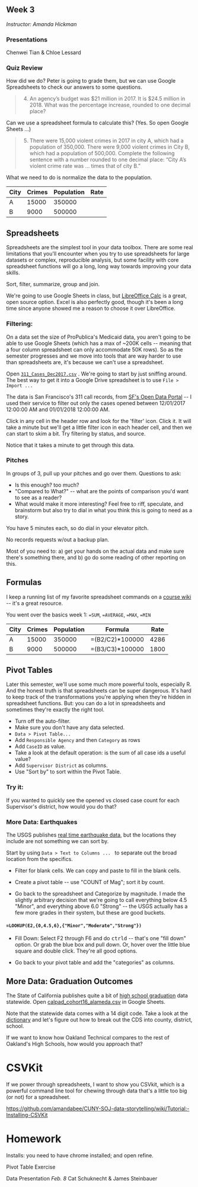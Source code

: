 ## Week 3
*Instructor: Amanda Hickman*

### Presentations
Chenwei Tian & Chloe Lessard


### Quiz Review
How did we do? Peter is going to grade them, but we can use Google Spreadsheets to check our answers to some questions.

> 4. An agency’s budget was $21 million in 2017. It is $24.5 million in 2018. What was the percentage increase, rounded to one decimal place?

Can we use a spreadsheet formula to calculate this? (Yes. So open Google Sheets ...)

> 5. There were 15,000 violent crimes in 2017 in city A, which had a population of 350,000. There were 9,000 violent crimes in City B, which had a population of 500,000. Complete the following sentence with a number rounded to one decimal place: “City A’s violent crime rate was ... times that of city B.”

What we need to do is normalize the data to the population.

| City | Crimes | Population | Rate         
|------|--------|------------|-----------------|
| A    | 15000  | 350000     |                 |
| B    | 9000   | 500000     |                 |



## Spreadsheets

Spreadsheets are the simplest tool in your data toolbox. There are some real limitations that you'll encounter when you try to use spreadsheets for large datasets or complex, reproducible analysis, but some facility with core spreadsheet functions will go a long, long way towards improving your data skills.

Sort, filter, summarize, group and join.

We're going to use Google Sheets in class, but [LibreOffice Calc](https://www.libreoffice.org/download/download/) is a great, open source option. Excel is also perfectly good, though it's been a long time since anyone showed me a reason to choose it over LibreOffice.


### Filtering:

On a data set the size of ProPublica's Medicaid data, you aren't going to be able to use Google Sheets (which has a max of ~200K cells -- meaning that a four column spreadsheet can only accommodate 50K rows). So as the semester progresses and we move into tools that are way harder to use than spreadsheets are, it's because we can't use a spreadsheet.

Open [`311_Cases_Dec2017.csv`](raw-data/week3/311_Cases_Dec2017.csv) . We're going to start by just sniffing around. The best way to get it into a Google Drive spreadsheet is to use `File > Import ...`

The data is San Francisco's 311 call records, from [SF's Open Data Portal](https://data.sfgov.org/City-Infrastructure/311-Cases/vw6y-z8j6) -- I used their service to filter out only the cases opened between 12/01/2017 12:00:00 AM and 01/01/2018 12:00:00 AM.

Click in any cell in the header row and look for the 'filter' icon. Click it. It will take a minute but we'll get a little filter icon in each header cell, and then we can start to skim a bit. Try filtering by status, and source.

Notice that it takes a minute to get through this data.


### Pitches

In groups of 3, pull up your pitches and go over them. Questions to ask:
* Is this enough? too much?
* "Compared to What?" -- what are the points of comparison you'd want to see as a reader?
* What would make it more interesting? Feel free to riff, speculate, and brainstorm but also try to dial in what you think this is going to need as a story.

You have 5 minutes each, so do dial in your elevator pitch.

No records requests w/out a backup plan. 

Most of you need to:
a) get your hands on the actual data and make sure there's something there, and
b) go do some reading of other reporting on this.



## Formulas

I keep a running list of my favorite spreadsheet commands on a [course wiki](https://github.com/amandabee/cunyjdata/wiki/Tip-Sheet:-Spreadsheets) -- it's a great resource.

You went over the basics week 1: `=SUM`, `=AVERAGE`, `=MAX`, `=MIN`



| City | Crimes | Population | Formula         | Rate |
|------|--------|------------|-----------------|------|
| A    | 15000  | 350000     | =(B2/C2)*100000 | 4286 |
| B    | 9000   | 500000     | =(B3/C3)*100000 | 1800 |



## Pivot Tables

Later this semester, we'll use some much more powerful tools, especially R. And the honest truth is that spreadsheets can be super dangerous. It's hard to keep track of the transformations you're applying when they're hidden in spreadsheet functions. But: you can do a lot in spreadsheets and sometimes they're exactly the right tool.

+ Turn off the auto-filter.
+ Make sure you don't have any data selected.
+ `Data > Pivot Table...`
+ Add `Responsible Agency` and then `Category` as rows
+ Add `CaseID` as value.
+ Take a look at the default operation: is the sum of all case ids a useful value?
+ Add `Supervisor District` as columns.
+ Use "Sort by" to sort within the Pivot Table.


### Try it:

If you wanted to quickly see the opened vs closed case count for each Supervisor's district, how would you do that?

### More Data: Earthquakes

The USGS publishes [real time earthquake data](https://earthquake.usgs.gov/earthquakes/feed/v1.0/csv.php), but the locations they include are not something we can sort by.

Start by using `Data > Text to Columns ... ` to separate out the broad location from the specifics.

+ Filter for blank cells. We can copy and paste to fill in the blank cells.

+ Create a pivot table -- use "COUNT of Mag"; sort it by count.

+ Go back to the spreadsheet and Categorize by magnitude. I made the slightly arbitrary decision that we're going to call everything below 4.5 "Minor", and everything above 6.0 "Strong" -- the USGS actually has a few more grades in their system, but these are good buckets.

#### `=LOOKUP(E2,{0,4.5,6},{"Minor","Moderate","Strong"})`

+ Fill Down: Select F2 through F6 and do <kbd>ctrl</kbd><kbd>d</kbd> -- that's one "fill down" option. Or grab the blue box and pull down. Or, hover over the little blue square and double click. They're all good options.

+ Go back to your pivot table and add the "categories" as columns.

## More Data: Graduation Outcomes

The State of California publishes quite a bit of [high school graduation](https://www.cde.ca.gov/ds/sd/sd/filescohort.asp) data statewide. Open  [calpad_cohort16_alameda.csv](raw-data/week3/calpads_cohort16_alameda.csv) in Google Sheets.

Note that the statewide data comes with a 14 digit code. Take a look at the [dictionary](https://www.cde.ca.gov/ds/sd/sd/fscohort.asp) and let's figure out how to break out the CDS into county, district, school.

If we want to know how Oakland Technical compares to the rest of Oakland's High Schools, how would you approach that?


# CSVKit

If we power through spreadsheets, I want to show you CSVkit, which is a powerful command line tool for chewing through data that's a little too big (or not) for a spreadsheet.

https://github.com/amandabee/CUNY-SOJ-data-storytelling/wiki/Tutorial:-Installing-CSVKit

# Homework

Installs: you need to have chrome installed; and open refine.

Pivot Table Exercise

Data Presentation *Feb. 8*
Cat Schuknecht & James Steinbauer

